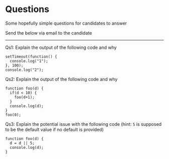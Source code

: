 # Questions
Some hopefully simple questions for candidates to answer

Send the below via email to the candidate

---

Qs1: Explain the output of the following code and why

    setTimeout(function() {
      console.log("1");
    }, 100);
    console.log("2");


Qs2: Explain the output of the following code and why

    function foo(d) {
      if(d < 10) {
        foo(d+1);
      }
      console.log(d);
    }
    foo(0);


Qs3: Explain the potential issue with the following code (hint: `5` is supposed to be the default value if no default is provided)

    function foo(d) {
      d = d || 5;
      console.log(d);
    }

